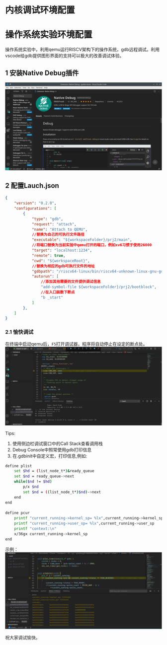 # 内核调试环境配置


# 操作系统实验环境配置

操作系统实验中，利用qemu运行RISCV架构下的操作系统，gdb远程调试。利用vscode给gdb提供图形界面的支持可以极大的改善调试体验。

## 1 安装Native Debug插件

![](OS_Lab_Debug/Native_Debug.png)

## 2 配置Lauch.json

```json
{
    "version": "0.2.0",
    "configurations": [
        {
            "type": "gdb",
            "request": "attach",
            "name": "Attach to QEMU",
            //替换为自己的可执行文件路径
            "executable": "${workspaceFolder}/prj2/main", 
            //将端口替换为当前实验中qemu打开的端口，例如xv6习惯于使用26000
            "target": "localhost:1234",
            "remote": true,
            "cwd": "${workspaceRoot}", 
            //替换为相应的gdb可执行文件的地址
            "gdbpath": "/riscv64-linux/bin/riscv64-unknown-linux-gnu-gdb", 
            "autorun": [
                //添加其他需要的文件提供调试信息
                "add-symbol-file ${workspaceFolder}/prj2/bootblock",
                //在入口函数下断点
                "b _start" 											
            ]
        },
    ]
}
```

### 2.1 愉快调试

在终端中启动qemu后，`F5`打开调试器，程序将自动停止在设定的断点处。
![](OS_Lab_Debug/debug.png)

Tips:
1. 使用侧边栏调试窗口中的Call Stack查看调用栈
2. Debug Console中照常使用gdb打印信息
3. 在.gdbinit中自定义宏，打印信息,例如:
```sh
define plist
    set $hd = (list_node_t*)&ready_queue
    set $nd = ready_queue->next
    while($nd != $hd)
        p/x $nd
        set $nd = ((list_node_t*)$nd)->next
    end
end

define pcur
    printf "current_running->kernel_sp= %lx",current_running->kernel_sp
    printf "current_running->user_sp= %lx",current_running->user_sp
    printf "context:\n"
    x/36gx current_running->kernel_sp
end
```
示例：
![](OS_Lab_Debug/pcur.png)

祝大家调试愉快。
